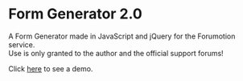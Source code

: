 # Form Generator 2.0

A Form Generator made in JavaScript and jQuery for the Forumotion service.  
Use is only granted to the author and the official support forums!

Click [here](https://lffg.github.io/form-generator/lang/en/) to see a demo.
